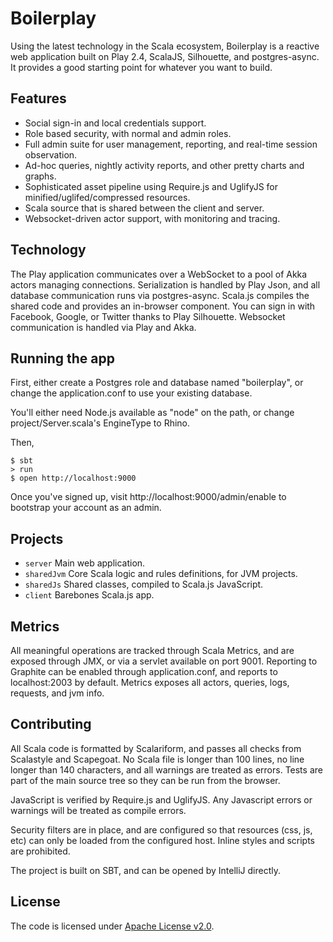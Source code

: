 # Boilerplay

Using the latest technology in the Scala ecosystem, Boilerplay is a reactive web application built on Play 2.4, ScalaJS, Silhouette, and postgres-async. 
It provides a good starting point for whatever you want to build.


## Features

* Social sign-in and local credentials support.
* Role based security, with normal and admin roles.
* Full admin suite for user management, reporting, and real-time session observation.
* Ad-hoc queries, nightly activity reports, and other pretty charts and graphs.
* Sophisticated asset pipeline using Require.js and UglifyJS for minified/uglifed/compressed resources.
* Scala source that is shared between the client and server.
* Websocket-driven actor support, with monitoring and tracing.


## Technology

The Play application communicates over a WebSocket to a pool of Akka actors managing connections. 
Serialization is handled by Play Json, and all database communication runs via postgres-async. Scala.js compiles the
shared code and provides an in-browser component. You can sign in with Facebook, Google, or Twitter thanks to Play Silhouette. 
Websocket communication is handled via Play and Akka.


## Running the app

First, either create a Postgres role and database named "boilerplay", or change the application.conf to use your existing database.

You'll either need Node.js available as "node" on the path, or change project/Server.scala's EngineType to Rhino.

Then,
```shell
$ sbt
> run
$ open http://localhost:9000
```

Once you've signed up, visit http://localhost:9000/admin/enable to bootstrap your account as an admin. 


## Projects

* `server` Main web application.
* `sharedJvm` Core Scala logic and rules definitions, for JVM projects.
* `sharedJs` Shared classes, compiled to Scala.js JavaScript.
* `client` Barebones Scala.js app.


## Metrics

All meaningful operations are tracked through Scala Metrics, and are exposed through JMX, or via a servlet available on port 9001.
Reporting to Graphite can be enabled through application.conf, and reports to localhost:2003 by default.
Metrics exposes all actors, queries, logs, requests, and jvm info.


## Contributing

All Scala code is formatted by Scalariform, and passes all checks from Scalastyle and Scapegoat. No Scala file is longer than 100 lines, no line 
longer than 140 characters, and all warnings are treated as errors. Tests are part of the main source tree so they can be run from the browser.

JavaScript is verified by Require.js and UglifyJS. Any Javascript errors or warnings will be treated as compile errors. 

Security filters are in place, and are configured so that resources (css, js, etc) can only be loaded from the configured host.
Inline styles and scripts are prohibited.

The project is built on SBT, and can be opened by IntelliJ directly.


## License

The code is licensed under [Apache License v2.0](http://www.apache.org/licenses/LICENSE-2.0).
